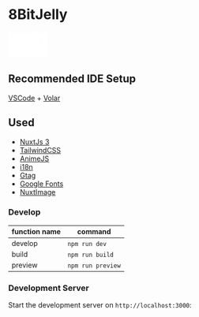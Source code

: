 # 8BitJelly

![8BitJelly](https://raw.githubusercontent.com/8bitjelly/website-v2/master/public/logo_white.png?token=GHSAT0AAAAAACFVDGX3WI4XRF64G2NPUEAUZKWBHFA)

## Recommended IDE Setup

[VSCode](https://code.visualstudio.com/) + [Volar](https://marketplace.visualstudio.com/items?itemName=johnsoncodehk.volar)

## Used

* [NuxtJs 3](https://nuxt.com/)
* [TailwindCSS](https://tailwindcss.com/)
* [AnimeJS](https://animejs.com/)
* [i18n](https://i18n.nuxtjs.org/)
* [Gtag](https://nuxt.com/modules/gtag/)
* [Google Fonts](https://google-fonts.nuxtjs.org/)
* [NuxtImage](https://image.nuxt.com/)

### Develop

| function name   | command                 |
|-----------------|-------------------------|
| develop         | `npm run dev`           |
| build           | `npm run build`         |
| preview		  | `npm run preview`		|

### Development Server

Start the development server on `http://localhost:3000`:
